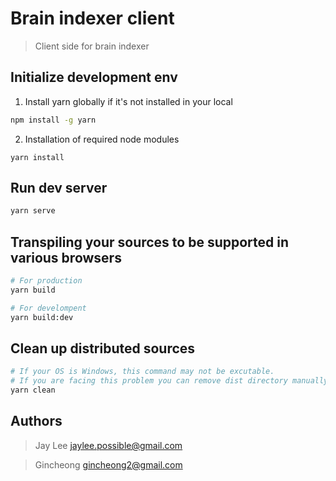 # Brain indexer client

> Client side for brain indexer

## Initialize development env

1. Install yarn globally if it's not installed in your local

```bash
npm install -g yarn
```

2. Installation of required node modules

```
yarn install
```

## Run dev server

```bash
yarn serve
```

## Transpiling your sources to be supported in various browsers

```bash
# For production
yarn build

# For develompent
yarn build:dev
```

## Clean up distributed sources

```bash
# If your OS is Windows, this command may not be excutable.
# If you are facing this problem you can remove dist directory manually.
yarn clean
```

## Authors

> Jay Lee <jaylee.possible@gmail.com>

> Gincheong <gincheong2@gmail.com>
